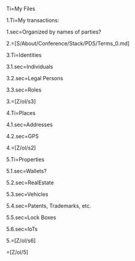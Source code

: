 Ti=My Files

1.Ti=My transactions:

1.sec=Organized by names of parties?

2.=[S/About/Conference/Stack/PDS/Terms_0.md]

3.Ti=Identities
 
3.1.sec=Individuals

3.2.sec=Legal Persons
 
3.3.sec=Roles

3.=[Z/ol/s3]


4.Ti=Places

4.1.sec=Addresses

4.2.sec=GPS

4.=[Z/ol/s2]


5.Ti=Properties

5.1.sec=Wallets?

5.2.sec=RealEstate

5.3.sec=Vehicles

5.4.sec=Patents, Trademarks, etc.
   
5.5.sec=Lock Boxes

5.6.sec=IoTs

5.=[Z/ol/s6]

=[Z/ol/5]
